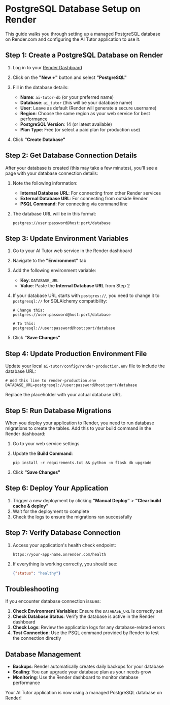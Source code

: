 # PostgreSQL Database Setup on Render

This guide walks you through setting up a managed PostgreSQL database on Render.com and configuring the AI Tutor application to use it.

## Step 1: Create a PostgreSQL Database on Render

1. Log in to your [Render Dashboard](https://dashboard.render.com/)
2. Click on the **"New +"** button and select **"PostgreSQL"**
3. Fill in the database details:
   - **Name**: `ai-tutor-db` (or your preferred name)
   - **Database**: `ai_tutor` (this will be your database name)
   - **User**: Leave as default (Render will generate a secure username)
   - **Region**: Choose the same region as your web service for best performance
   - **PostgreSQL Version**: 14 (or latest available)
   - **Plan Type**: Free (or select a paid plan for production use)

4. Click **"Create Database"**

## Step 2: Get Database Connection Details

After your database is created (this may take a few minutes), you'll see a page with your database connection details:

1. Note the following information:
   - **Internal Database URL**: For connecting from other Render services
   - **External Database URL**: For connecting from outside Render
   - **PSQL Command**: For connecting via command line

2. The database URL will be in this format:
   ```
   postgres://user:password@host:port/database
   ```

## Step 3: Update Environment Variables

1. Go to your AI Tutor web service in the Render dashboard
2. Navigate to the **"Environment"** tab
3. Add the following environment variable:
   - **Key**: `DATABASE_URL`
   - **Value**: Paste the **Internal Database URL** from Step 2

4. If your database URL starts with `postgres://`, you need to change it to `postgresql://` for SQLAlchemy compatibility:
   ```
   # Change this:
   postgres://user:password@host:port/database
   
   # To this:
   postgresql://user:password@host:port/database
   ```

5. Click **"Save Changes"**

## Step 4: Update Production Environment File

Update your local `ai-tutor/config/render-production.env` file to include the database URL:

```
# Add this line to render-production.env
DATABASE_URL=postgresql://user:password@host:port/database
```

Replace the placeholder with your actual database URL.

## Step 5: Run Database Migrations

When you deploy your application to Render, you need to run database migrations to create the tables. Add this to your build command in the Render dashboard:

1. Go to your web service settings
2. Update the **Build Command**:
   ```
   pip install -r requirements.txt && python -m flask db upgrade
   ```

3. Click **"Save Changes"**

## Step 6: Deploy Your Application

1. Trigger a new deployment by clicking **"Manual Deploy"** > **"Clear build cache & deploy"**
2. Wait for the deployment to complete
3. Check the logs to ensure the migrations ran successfully

## Step 7: Verify Database Connection

1. Access your application's health check endpoint:
   ```
   https://your-app-name.onrender.com/health
   ```

2. If everything is working correctly, you should see:
   ```json
   {"status": "healthy"}
   ```

## Troubleshooting

If you encounter database connection issues:

1. **Check Environment Variables**: Ensure the `DATABASE_URL` is correctly set
2. **Check Database Status**: Verify the database is active in the Render dashboard
3. **Check Logs**: Review the application logs for any database-related errors
4. **Test Connection**: Use the PSQL command provided by Render to test the connection directly

## Database Management

- **Backups**: Render automatically creates daily backups for your database
- **Scaling**: You can upgrade your database plan as your needs grow
- **Monitoring**: Use the Render dashboard to monitor database performance

Your AI Tutor application is now using a managed PostgreSQL database on Render!
